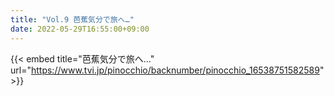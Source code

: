 ```yaml
---
title: "Vol.9 芭蕉気分で旅へ…"
date: 2022-05-29T16:55:00+09:00
---
```


{{< embed title="芭蕉気分で旅へ…" url="https://www.tvi.jp/pinocchio/backnumber/pinocchio_16538751582589" >}}
